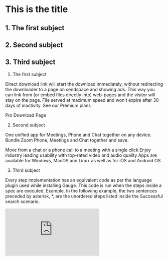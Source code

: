 # This is the title

## 1. The first subject

## 2. Second subject

## 3. Third subject


1. The first subject

Direct download link will start the download immediately, without redirecting the downloader to a page on sendspace and showing ads. This way you can link from (or embed files directly into) web-pages and the visitor will stay on the page. File served at maximum speed and won't expire after 30 days of inactivity. See our Premium plans

Pro Download Page

2. Second subject

One unified app for Meetings, Phone and Chat together on any device. Bundle Zoom Phone, Meetings and Chat together and save.

Move from a chat or a phone call to a meeting with a single click
Enjoy industry leading usability with top-rated video and audio quality
Apps are available for Windows, MacOS and Linux as well as for iOS and Android OS

3. Third subject

Every step implementation has an equivalent code as per the language plugin used while installing Gauge. This code is run when the steps inside a spec are executed. Example. In the following example, the two sentences preceded by asterisk, *, are the unordered steps listed inside the Successful search scenario.

 ![Picture](https://github.com/testaremanuala11/test1/blob/main/pdf-test.pdf)
